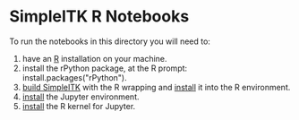 # SimpleITK R Notebooks

To run the notebooks in this directory you will need to:

1. have an [R](https://www.r-project.org/) installation on your machine.
2. install the rPython package, at the R prompt: install.packages("rPython").
3. [build SimpleITK](http://www.itk.org/Wiki/SimpleITK/GettingStarted#Build_It_Yourself) with the R wrapping and [install](http://www.itk.org/Wiki/SimpleITK/GettingStarted#R_installation) it into the R environment.
4. [install](http://jupyter.readthedocs.org/en/latest/install.html) the Jupyter environment.
5. [install](https://github.com/IRkernel/IRkernel) the R kernel for Jupyter.
